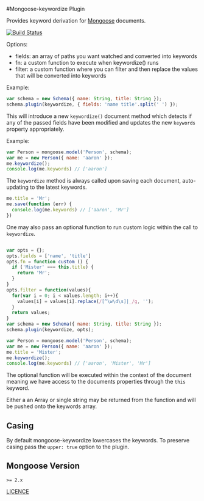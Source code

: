 #Mongoose-keywordize Plugin

Provides keyword derivation for [Mongoose](http://mongoosejs.com) documents.

[![Build Status](https://secure.travis-ci.org/aheckmann/mongoose-keywordize.png)](http://travis-ci.org/aheckmann/mongoose-keywordize)

Options:

  - fields: an array of paths you want watched and converted into keywords
  - fn: a custom function to execute when keywordize() runs
  - filter: a custom function where you can filter and then replace the values that will be converted into keywords

Example:

```js
var schema = new Schema({ name: String, title: String });
schema.plugin(keywordize, { fields: 'name title'.split(' ') });
```

This will introduce a new `keywordize()` document method which detects if any of the passed fields have been modified and updates the new `keywords` property appropriately.

Example:

```js
var Person = mongoose.model('Person', schema);
var me = new Person({ name: 'aaron' });
me.keywordize();
console.log(me.keywords) // ['aaron']
```

The `keywordize` method is always called upon saving each document, auto-updating to the latest keywords.

```js
me.title = 'Mr';
me.save(function (err) {
  console.log(me.keywords) // ['aaron', 'Mr']
})
```

One may also pass an optional function to run custom logic within the call to `keywordize`.

```js

var opts = {};
opts.fields = ['name', 'title']
opts.fn = function custom () {
  if ('Mister' === this.title) {
    return 'Mr';
  }
}
opts.filter = function(values){
  for(var i = 0; i < values.length; i++){
    values[i] = values[i].replace(/[^\w\d\s]|_/g, '');
  }
  return values;
}
var schema = new Schema({ name: String, title: String });
schema.plugin(keywordize, opts);

var Person = mongoose.model('Person', schema);
var me = new Person({ name: 'aaron' });
me.title = 'Mister';
me.keywordize();
console.log(me.keywords) // ['aaron', 'Mister', 'Mr']
```

The optional function will be executed within the context of the document meaning we have access to the documents properties through the `this` keyword.

Either a an Array or single string may be returned from the function and will be pushed onto the keywords array.

## Casing

By default mongoose-keywordize lowercases the keywords. To preserve casing pass the `upper: true` option to the plugin.

## Mongoose Version
`>= 2.x`

[LICENCE](https://github.com/aheckmann/mongoose-keywordize/blob/master/LICENSE)





